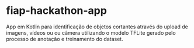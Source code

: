 # fiap-hackathon-app
App em Kotlin para identificação de objetos cortantes através do upload de imagens,  vídeos ou ou câmera utilizando o modelo TFLite gerado pelo processo de anotação e treinamento do dataset.

